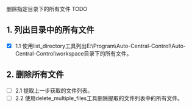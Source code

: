 删除指定目录下的所有文件 TODO

## 1. 列出目录中的所有文件
- [x] 1.1 使用list_directory工具列出E:\Program\Auto-Central-Control\Auto-Central-Control\workspace目录下的所有文件。

## 2. 删除所有文件
- [ ] 2.1 提取上一步获取的文件列表。
- [ ] 2.2 使用delete_multiple_files工具删除提取的文件列表中的所有文件。
